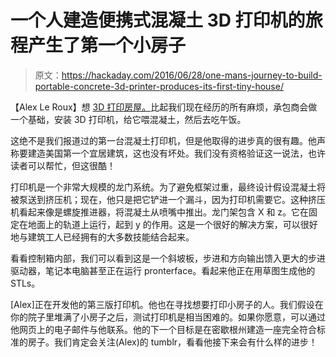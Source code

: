 # 一个人建造便携式混凝土 3D 打印机的旅程产生了第一个小房子

> 原文：<https://hackaday.com/2016/06/28/one-mans-journey-to-build-portable-concrete-3d-printer-produces-its-first-tiny-house/>

【Alex Le Roux】想 [3D 打印房屋。](http://concreteprinter.tumblr.com/)比起我们现在经历的所有麻烦，承包商会做一个基础，安装 3D 打印机，给它喂混凝土，然后去吃午饭。

这绝不是我们报道过的第一台混凝土打印机，但是他取得的进步真的很有趣。他声称要建造美国第一个宜居建筑，这也没有坏处。我们没有资格验证这一说法，也许读者可以帮忙，但这很酷！

打印机是一个非常大规模的龙门系统。为了避免框架过重，最终设计假设混凝土将被泵送到挤压机；现在，他只是把它铲进一个漏斗，因为打印机需要它。这种挤压机看起来像是螺旋推进器，将混凝土从喷嘴中推出。龙门架包含 X 和 z。它在固定在地面上的轨道上运行，起到 y 的作用。这是一个很好的解决方案，可以很好地与建筑工人已经拥有的大多数技能结合起来。

看看控制箱内部，我们可以看到这是一个斜坡板，步进和方向输出馈入更大的步进驱动器，笔记本电脑甚至正在运行 pronterface。看起来他正在用草图生成他的 STLs。

[Alex]正在开发他的第三版打印机。他也在寻找想要打印小房子的人。我们假设在你的院子里堆满了小房子之后，测试打印机是相当困难的。如果你愿意，可以通过他网页上的电子邮件与他联系。他的下一个目标是在密歇根州建造一座完全符合标准的房子。我们肯定会关注(Alex)的 tumblr，看看他接下来会有什么样的进步！